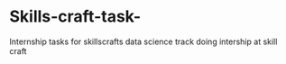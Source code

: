 # Skills-craft-task-
Internship tasks for skillscrafts 
data science track 
doing intership at skill craft 
